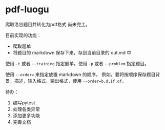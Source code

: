 # pdf-luogu

爬取洛谷题目并转化为pdf格式
尚未完工。

目前实现的功能：
- 爬取题单
- 将题目的 markdown 保存下来，存到当前目录的 out.md 中

使用 `-t` 或者 `--training` 指定题单。使用 `-p` 或者 `--problem` 指定题目。

使用 `--order=` 来指定放置 markdown 的顺序。
例如，要将按顺序保存题目背景，描述，输入格式，输出格式，使用 `--order=b,d,if,of`。

待办：
1. 编写pytest
2. 处理各类异常
3. 添加更多功能
4. 完善文档